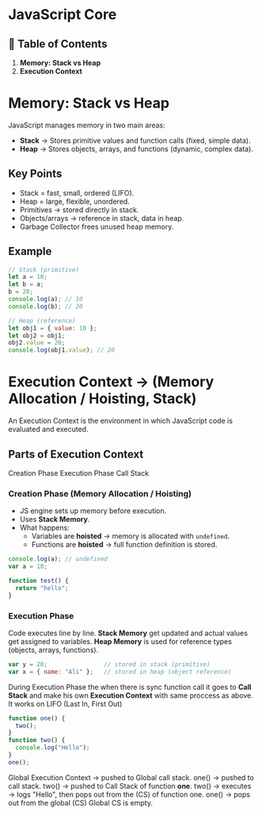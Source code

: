 # **JavaScript Core**

## 📑 Table of Contents
1. **Memory: Stack vs Heap**
2. **Execution Context**

# Memory: Stack vs Heap

JavaScript manages memory in two main areas:

- **Stack** → Stores primitive values and function calls (fixed, simple data).
- **Heap** → Stores objects, arrays, and functions (dynamic, complex data).

## Key Points

- Stack = fast, small, ordered (LIFO).
- Heap = large, flexible, unordered.
- Primitives → stored directly in stack.
- Objects/arrays → reference in stack, data in heap.
- Garbage Collector frees unused heap memory.

## Example

```js
// Stack (primitive)
let a = 10;
let b = a;
b = 20;
console.log(a); // 10
console.log(b); // 20

// Heap (reference)
let obj1 = { value: 10 };
let obj2 = obj1;
obj2.value = 20;
console.log(obj1.value); // 20
```

# Execution Context -> (Memory Allocation / Hoisting, Stack)

An Execution Context is the environment in which JavaScript code is evaluated and executed.

## Parts of Execution Context

Creation Phase
Execution Phase
Call Stack

### Creation Phase (Memory Allocation / Hoisting)

- JS engine sets up memory before execution.
- Uses **Stack Memory**.
- What happens:
  - Variables are **hoisted** → memory is allocated with `undefined`.
  - Functions are **hoisted** → full function definition is stored.

```js
console.log(a); // undefined
var a = 10;

function test() {
  return "hello";
}
```

### Execution Phase

Code executes line by line. **Stack Memory** get updated and actual values get assigned to variables. **Heap Memory** is used for reference types (objects, arrays, functions).

```js
var y = 20;                // stored in stack (primitive)
var x = { name: "Ali" };   // stored in heap (object reference)
```

During Execution Phase the when there is sync function call it goes to **Call Stack** and make his own **Execution Context** with same proccess as above. It works on LIFO (Last In, First Out)

```js
function one() {
  two();
}
function two() {
  console.log("Hello");
}
one();
```
Global Execution Context → pushed to Global call stack.
one() → pushed to call stack.
two() → pushed to Call Stack of function **one**.
two() → executes → logs "Hello", then pops out from the (CS) of function one.
one() → pops out from the global (CS)
Global CS is empty.


